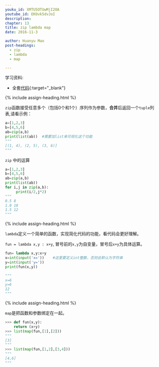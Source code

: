 ```yaml
---
youku_id: XMTU5OTUwMjI2OA
youtube_id: EKOvk5dvJoI
description: 
chapter: 13
title: zip lambda map
date: 2016-11-3

author: Huanyu Mao
post-headings:
  - zip
  - lambda
  - map

---
```



学习资料:
* 全套[代码](https://github.com/MorvanZhou/tutorials/blob/master/basic/29_zip_lambda_map.py){:target="_blank"}



{% include assign-heading.html %}

`zip`函数接受任意多个（包括0个和1个）序列作为参数，**合并**后返回一个`tuple`列表,请看示例：

```python
a=[1,2,3]
b=[4,5,6]
ab=zip(a,b)
print(list(ab))  #需要加list来可视化这个功能
"""
[(1, 4), (2, 5), (3, 6)]
"""
```

`zip` 中的运算

```python
a=[1,2,3]
b=[4,5,6]
ab=zip(a,b)
print(list(ab))
for i,j in zip(a,b):
     print(i/2,j*2)
"""
0.5 8
1.0 10
1.5 12
"""
```




{% include assign-heading.html %}

`lambda`定义一个简单的函数，实现简化代码的功能，看代码会更好理解。

`fun = lambda x,y : x+y`, 冒号前的`x,y`为自变量，冒号后`x+y`为具体运算。

```python
fun= lambda x,y:x+y
x=int(input('x='))    #这里要定义int整数，否则会默认为字符串
y=int(input('y='))
print(fun(x,y))

"""
x=6
y=6
12
"""
```


{% include assign-heading.html %}

`map`是把函数和参数绑定在一起。

```python
>>> def fun(x,y):
	return (x+y)
>>> list(map(fun,[1],[2]))
"""
[3]
"""
>>> list(map(fun,[1,2],[3,4]))
"""
[4,6]
"""
```

